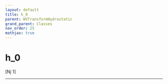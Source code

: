 ```yaml
---
layout: default
title: h_0
parent: WVTransformHydrostatic
grand_parent: Classes
nav_order: 25
mathjax: true
---
```


#  h_0

[Nj 1]


---

